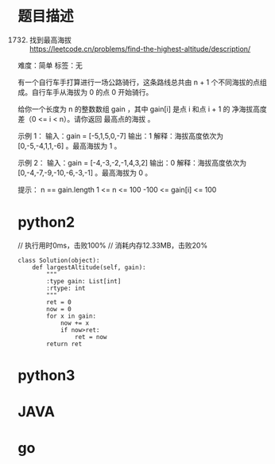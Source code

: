 # 题目描述

1732. 找到最高海拔  
https://leetcode.cn/problems/find-the-highest-altitude/description/  

难度：简单
标签：无

有一个自行车手打算进行一场公路骑行，这条路线总共由 n + 1 个不同海拔的点组成。自行车手从海拔为 0 的点 0 开始骑行。

给你一个长度为 n 的整数数组 gain ，其中 gain[i] 是点 i 和点 i + 1 的 净海拔高度差（0 <= i < n）。请你返回 最高点的海拔 。

示例 1：
输入：gain = [-5,1,5,0,-7]
输出：1
解释：海拔高度依次为 [0,-5,-4,1,1,-6] 。最高海拔为 1 。

示例 2：
输入：gain = [-4,-3,-2,-1,4,3,2]
输出：0
解释：海拔高度依次为 [0,-4,-7,-9,-10,-6,-3,-1] 。最高海拔为 0 。

提示：
n == gain.length
1 <= n <= 100
-100 <= gain[i] <= 100

# python2

// 执行用时0ms，击败100%
// 消耗内存12.33MB，击败20%
```
class Solution(object):
    def largestAltitude(self, gain):
        """
        :type gain: List[int]
        :rtype: int
        """
        ret = 0
        now = 0
        for x in gain:
            now += x
            if now>ret:
                ret = now
        return ret
```

# python3 

# JAVA

# go
